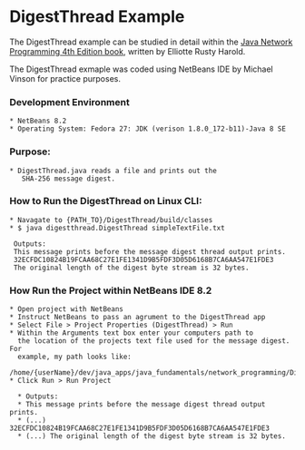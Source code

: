 DigestThread Example
====================

The DigestThread example can be studied in detail within the [Java Network Programming 4th Edition book](http://shop.oreilly.com/product/0636920028420.do), written by Elliotte Rusty Harold.
 
The DigestThread exmaple was coded using NetBeans IDE by Michael Vinson for practice purposes.

### Development Environment
    * NetBeans 8.2
    * Operating System: Fedora 27: JDK (verison 1.8.0_172-b11)-Java 8 SE 

### Purpose:
    * DigestThread.java reads a file and prints out the 
       SHA-256 message digest.

### How to Run the DigestThread on Linux CLI:
    * Navagate to {PATH_TO}/DigestThread/build/classes
    * $ java digestthread.DigestThread simpleTextFile.txt

     Outputs: 
     This message prints before the message digest thread output prints.
     32ECFDC10824B19FCAA68C27E1FE1341D9B5FDF3D05D6168B7CA6AA547E1FDE3
     The original length of the digest byte stream is 32 bytes.

###  How Run the Project within NetBeans IDE 8.2
    * Open project with NetBeans
    * Instruct NetBeans to pass an agrument to the DigestThread app
    * Select File > Project Properties (DigestThread) > Run
    * Within the Arguments text box enter your computers path to 
      the location of the projects text file used for the message digest. For
      example, my path looks like: 
      /home/{userName}/dev/java_apps/java_fundamentals/network_programming/DigestThread/build/classes/simpleTextFile.txt
    * Click Run > Run Project

      * Outputs:
      * This message prints before the message digest thread output prints.
      * (...) 32ECFDC10824B19FCAA68C27E1FE1341D9B5FDF3D05D6168B7CA6AA547E1FDE3
      * (...) The original length of the digest byte stream is 32 bytes.
